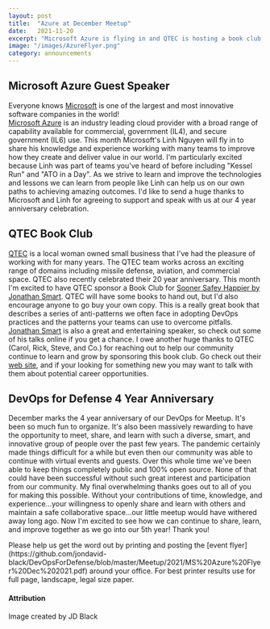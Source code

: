 ```yaml
---
layout: post
title:  "Azure at December Meetup"
date:   2021-11-20
excerpt: "Microsoft Azure is flying in and QTEC is hosting a book club to celebrate our 4 yr anniversary."
image: "/images/AzureFlyer.png"
category: announcements
---
```


## Microsoft Azure Guest Speaker
Everyone knows [Microsoft](https://microsoft.com) is one of the largest and most innovative software companies in the world!  
[Microsoft Azure](https://azure.microsoft.com/en-us/) is an industry leading cloud provider
with a broad range of capability available for commercial, government (IL4), and secure government (IL6) use.  This month Microsoft's Linh Nguyen will fly in
to share his knowledge and experience working with many teams to improve how they create and deliver value in our world.  I'm particularly
excited because Linh was part of teams you've heard of before including "Kessel Run" and "ATO in a Day".  As we strive to learn and improve
the technologies and lessons we can learn from people like Linh can help us on our own paths to achieving amazing outcomes.  I'd like to
send a huge thanks to Microsoft and Linh for agreeing to support and speak with us at our 4 year anniversary celebration.

## QTEC Book Club
[QTEC](https://www.qtecinc.com/) is a local woman owned small business that I've had the pleasure of working with for many years.  The QTEC team
works across an exciting range of domains including missile defense, aviation, and commercial space.  QTEC also recently celebrated their 20 year anniversary.
This month I'm excited to have QTEC sponsor a Book Club for [Sooner Safey Happier by Jonathan Smart](https://itrevolution.com/sooner-safer-happier/).  QTEC will
have some books to hand out, but I'd also encourage anyone to go buy your own copy.  This is a really great book that describes a series of anti-patterns we
often face in adopting DevOps practices and the patterns your teams can use to overcome pitfalls.  [Jonathan Smart](https://youtu.be/cwbiSCgiZNA) is also a great 
and entertaining speaker, so check out some of his talks online if you get a chance.  I owe another huge thanks to QTEC (Carol, Rick, Steve, and Co.) for reaching
out to help our community continue to learn and grow by sponsoring this book club.  Go check out their [web site](https://www.qtecinc.com/), and if your looking for something new you may want to talk with them about potential career opportunities.

## DevOps for Defense 4 Year Anniversary
December marks the 4 year anniversary of our DevOps for Meetup.  It's been so much fun to organize.  It's also been massively rewarding to have the opportunity to meet,
share, and learn with such a diverse, smart, and innovative group of people over the past few years.  The pandemic certainly made things difficult for a while
but even then our community was able to continue with virtual events and guests.  Over this whole time we've been able to keep things completely public and 100% open source.  None of that could have been successful without such great interest and participation from our community.  My
final overwhelming thanks goes out to all of you for making this possible.  Without your contributions of time, knowledge, and experience...your willingness
to openly share and learn with others and maintain a safe collaborative space...our little meetup would have withered away long ago.  Now I'm excited to see how we can continue to share, learn, and improve together as we go into our 5th year!  Thank you!

<div class="box" markdown="1">
Please help us get the word out by printing and posting the [event flyer](https://github.com/jondavid-black/DevOpsForDefense/blob/master/Meetup/2021/MS%20Azure%20Flyer%20Dec%202021.pdf) around your office.  For best printer results use for full page, landscape, legal size paper.
</div>

#### Attribution

Image created by JD Black